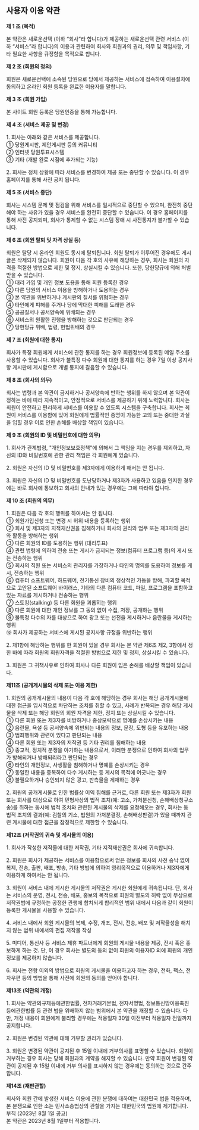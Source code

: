 ## 사용자 이용 약관
 
**제 1 조 (목적)**

본 약관은 새로운선택 (이하 “회사”라 합니다)가 제공하는 새로운선택 관련 서비스 (이하 “서비스”라 합니다)의 이용과 관련하여 회사와 회원과의 권리, 의무 및 책임사항, 기타 필요한 사항을 규정함을 목적으로 합니다.

**제 2 조 (회원의 정의)**

회원은 새로운선택에 소속된 당원으로 당에서 제공하는 서비스에 접속하여 이용절차에 동의하고 온라인 회원 등록을 완료한 이용자를 말합니다.

**제 3 조 (회원 가입)**

본 사이트 회원 등록은 당원인증을 통해 가능합니다.

**제 4 조 (서비스 제공 및 변경)**

1\. 회사는 아래와 같은 서비스를 제공합니다.  
① 당원게시판, 제안게시판 등의 커뮤니티  
② 인터넷 당원투표시스템  
③ 기타 (개발 완료 시점에 추가되는 기능)

2\. 회사는 정치 상황에 따라 서비스를 변경하여 제공 또는 중단할 수 있습니다. 이 경우 홈페이지를 통해 사전 공지 됩니다.

**제 5 조 (서비스 중단)**

회사는 시스템 문제 및 점검을 위해 서비스를 일시적으로 중단할 수 있으며, 완전히 중단해야 하는 사유가 있을 경우 서비스를 완전히 중단할 수 있습니다. 이 경우 홈페이지를 통해 사전 공지되며, 회사가 통제할 수 없는 시스템 장애 시 사전통지가 불가할 수 있습니다.

**제 6 조 (회원 탈퇴 및 자격 상실 등)**

회원은 탈당 시 온라인 회원도 동시에 탈퇴됩니다. 회원 탈퇴가 이루어진 경우에도 게시글은 삭제되지 않습니다. 회원이 다음 각 호의 사유에 해당하는 경우, 회사는 회원의 자격을 적절한 방법으로 제한 및 정지, 상실시킬 수 있습니다. 또한, 당헌당규에 의해 처벌받을 수 있습니다.  
① 대리 가입 및 개인 정보 도용을 통해 회원 등록한 경우  
② 다른 당원의 서비스 이용을 방해하거나 도용하는 경우  
③ 본 약관을 위반하거나 게시판의 질서를 위협하는 경우  
④ 타인에게 피해를 주거나 당에 막대한 피해를 도래한 경우  
⑤ 공공질서나 공서양속에 위배되는 경우  
⑥ 서비스의 원활한 진행을 방해하는 것으로 판단되는 경우  
⑦ 당헌당규 위배, 법령, 헌법위배의 경우

**제 7 조 (회원에 대한 통지)**

회사가 특정 회원에게 서비스에 관한 통지를 하는 경우 회원정보에 등록된 메일 주소를 사용할 수 있습니다. 회사가 불특정 다수 회원에 대한 통지를 하는 경우 7일 이상 공지사항 게시판에 게시함으로 개별 통지에 갈음할 수 있습니다.

**제 8 조 (회사의 의무)**

회사는 법령과 본 약관이 금지하거나 공서양속에 반하는 행위를 하지 않으며 본 약관이 정하는 바에 따라 지속적이고, 안정적으로 서비스를 제공하기 위해 노력합니다. 회사는 회원이 안전하고 편리하게 서비스를 이용할 수 있도록 시스템을 구축합니다. 회사는 회원이 서비스를 이용함에 있어 회원에게 법률적인 증명이 가능한 고의 또는 중대한 과실을 입힐 경우 이로 인한 손해를 배상할 책임이 있습니다.

**제 9 조 (회원의 ID 및 비밀번호에 대한 의무)**

1\. 회사가 관계법령, "개인정보보호정책"에 의해서 그 책임을 지는 경우를 제외하고, 자신의 ID와 비밀번호에 관한 관리 책임은 각 회원에게 있습니다.

2\. 회원은 자신의 ID 및 비밀번호를 제3자에게 이용하게 해서는 안 됩니다.

3\. 회원은 자신의 ID 및 비밀번호를 도난당하거나 제3자가 사용하고 있음을 인지한 경우에는 바로 회사에 통보하고 회사의 안내가 있는 경우에는 그에 따라야 합니다.

**제 10 조 (회원의 의무)**

1\. 회원은 다음 각 호의 행위를 하여서는 안 됩니다.  
① 회원가입신청 또는 변경 시 허위 내용을 등록하는 행위  
② 회사 및 제3자의 지적재산권을 침해하거나 회사의 권리와 업무 또는 제3자의 권리와 활동을 방해하는 행위  
③ 다른 회원의 ID를 도용하는 행위 (대리투표)  
④ 관련 법령에 의하여 전송 또는 게시가 금지되는 정보(컴퓨터 프로그램 등)의 게시 또는 전송하는 행위  
⑤ 회사의 직원 또는 서비스의 관리자를 가장하거나 타인의 명의를 도용하여 정보를 게시, 전송하는 행위  
⑥ 컴퓨터 소프트웨어, 하드웨어, 전기통신 장비의 정상적인 가동을 방해, 파괴할 목적으로 고안된 소프트웨어 바이러스, 기타의 다른 컴퓨터 코드, 파일, 프로그램을 포함하고 있는 자료를 게시하거나 전송하는 행위  
⑦ 스토킹(stalking) 등 다른 회원을 괴롭히는 행위  
⑧ 다른 회원에 대한 개인 정보를 그 동의 없이 수집, 저장, 공개하는 행위  
⑨ 불특정 다수의 자를 대상으로 하여 광고 또는 선전을 게시하거나 음란물을 게시하는 행위  
⑩ 회사가 제공하는 서비스에 게시된 공지사항 규정을 위반하는 행위

2\. 제1항에 해당하는 행위를 한 회원이 있을 경우 회사는 본 약관 제6조 제2, 3항에서 정한 바에 따라 회원의 회원자격을 적절한 방법으로 제한 및 정지, 상실시킬 수 있습니다.

3\. 회원은 그 귀책사유로 인하여 회사나 다른 회원이 입은 손해를 배상할 책임이 있습니다.

**제11조 (공개게시물의 삭제 또는 이용 제한)**

1\. 회원의 공개게시물의 내용이 다음 각 호에 해당하는 경우 회사는 해당 공개게시물에 대한 접근을 임시적으로 차단하는 조치를 취할 수 있고, 사례가 반복되는 경우 해당 게시물을 삭제 또는 해당 회원의 회원 자격을 제한, 정지 또는 상실시킬 수 있습니다.  
① 다른 회원 또는 제3자를 비방하거나 중상모략으로 명예를 손상시키는 내용  
② 음란물, 욕설 등 공서양속에 위반되는 내용의 정보, 문장, 도형 등을 유포하는 내용  
③ 범죄행위와 관련이 있다고 판단되는 내용  
④ 다른 회원 또는 제3자의 저작권 등 기타 권리를 침해하는 내용  
⑤ 종교적, 정치적 분쟁을 야기하는 내용으로서, 이러한 분쟁으로 인하여 회사의 업무가 방해되거나 방해되리라고 판단되는 경우  
⑥ 타인의 개인정보, 사생활을 침해하거나 명예를 손상시키는 경우  
⑦ 동일한 내용을 중복하여 다수 게시하는 등 게시의 목적에 어긋나는 경우  
⑧ 불필요하거나 승인되지 않은 광고, 판촉물을 게재하는 경우

2\. 회원의 공개게시물로 인한 법률상 이익 침해를 근거로, 다른 회원 또는 제3자가 회원 또는 회사를 대상으로 하여 민형사상의 법적 조치(예: 고소, 가처분신청, 손해배상청구소송)를 취하는 동시에 법적 조치와 관련된 게시물의 삭제를 요청해오는 경우, 회사는 동 법적 조치의 결과(예: 검찰의 기소, 법원의 가처분결정, 손해배상판결)가 있을 때까지 관련 게시물에 대한 접근을 잠정적으로 제한할 수 있습니다.

**제12조 (저작권의 귀속 및 게시물의 이용)**

1\. 회사가 작성한 저작물에 대한 저작권, 기타 지적재산권은 회사에 귀속합니다.

2\. 회원은 회사가 제공하는 서비스를 이용함으로써 얻은 정보를 회사의 사전 승낙 없이 복제, 전송, 출판, 배포, 방송, 기타 방법에 의하여 영리목적으로 이용하거나 제3자에게 이용하게 하여서는 안 됩니다.

3\. 회원이 서비스 내에 게시한 게시물의 저작권은 게시한 회원에게 귀속됩니다. 단, 회사는 서비스의 운영, 전시, 전송, 배포, 홍보의 목적으로 회원의 별도의 허락 없이 무상으로 저작권법에 규정하는 공정한 관행에 합치되게 합리적인 범위 내에서 다음과 같이 회원이 등록한 게시물을 사용할 수 있습니다.

4\. 서비스 내에서 회원 게시물의 복제, 수정, 개조, 전시, 전송, 배포 및 저작물성을 해치지 않는 범위 내에서의 편집 저작물 작성

5\. 미디어, 통신사 등 서비스 제휴 파트너에게 회원의 게시물 내용을 제공, 전시 혹은 홍보하게 하는 것. 단, 이 경우 회사는 별도의 동의 없이 회원의 이용자ID 외에 회원의 개인정보를 제공하지 않습니다.

6\. 회사는 전항 이외의 방법으로 회원의 게시물을 이용하고자 하는 경우, 전화, 팩스, 전자우편 등의 방법을 통해 사전에 회원의 동의를 얻어야 합니다.

**제13조 (약관의 개정)**

1\. 회사는 약관의규제등에관한법률, 전자거래기본법, 전자서명법, 정보통신망이용촉진등에관한법률 등 관련 법을 위배하지 않는 범위에서 본 약관을 개정할 수 있습니다. 다만, 개정 내용이 회원에게 불리할 경우에는 적용일자 30일 이전부터 적용일자 전일까지 공지합니다.

2\. 회원은 변경된 약관에 대해 거부할 권리가 있습니다.

3\. 회원은 변경된 약관이 공지된 후 15일 이내에 거부의사를 표명할 수 있습니다. 회원이 거부하는 경우 회사는 당해 회원과의 계약을 해지할 수 있습니다. 만약 회원이 변경된 약관이 공지된 후 15일 이내에 거부 의사를 표시하지 않는 경우에는 동의하는 것으로 간주합니다.

**제14조 (재판관할)**

회사와 회원 간에 발생한 서비스 이용에 관한 분쟁에 대하여는 대한민국 법을 적용하며, 본 분쟁으로 인한 소는 민사소송법상의 관할을 가지는 대한민국의 법원에 제기합니다.  
부칙 (2023년 8월 1일 공고)  
본 약관은 2023년 8월 1일부터 적용합니다.